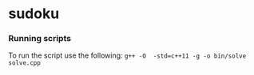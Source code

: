 # sudoku

### Running scripts
To run the script use the following:
`g++ -O  -std=c++11 -g -o bin/solve solve.cpp`
